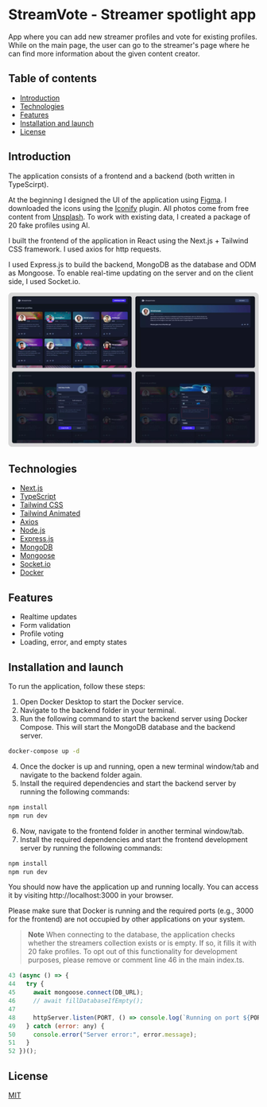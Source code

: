 # StreamVote - Streamer spotlight app

App where you can add new streamer profiles and vote for existing profiles. While on the main page, the user can go to the streamer's page where he can find more information about the given content creator.

## Table of contents

- [Introduction](#introduction)
- [Technologies](#technologies)
- [Features](#features)
- [Installation and launch](#installation-and-launch)
- [License](#license)

## Introduction

The application consists of a frontend and a backend (both written in TypeScirpt).

At the beginning I designed the UI of the application using [Figma](https://www.figma.com/ui-design-tool/ "Figma Page"). I downloaded the icons using the [Iconify](https://iconify.design/ "Iconify Page") plugin. All photos come from free content from [Unsplash](https://unsplash.com/ "Unsplash Page"). To work with existing data, I created a package of 20 fake profiles using AI.

I built the frontend of the application in React using the Next.js + Tailwind CSS framework. I used axios for http requests.

I used Express.js to build the backend, MongoDB as the database and ODM as Mongoose. To enable real-time updating on the server and on the client side, I used Socket.io.

![overview of current project](project-overview.webp)

## Technologies

- [Next.js](https://nextjs.org/ "Next.js Page")
- [TypeScript](https://www.typescriptlang.org/ "Typescript Page")
- [Tailwind CSS](https://tailwindcss.com/ "Tailwind CSS Page")
- [Tailwind Animated](https://www.tailwindcss-animated.com/ "Tailwind Animated Page")
- [Axios](https://axios-http.com/ "Axios Page")
- [Node.js](https://nodejs.org/en "Node.js Page")
- [Express.js](https://expressjs.com/ "Express.js Page")
- [MongoDB](https://www.mongodb.com/ "MongoDB Page")
- [Mongoose](https://mongoosejs.com/ "Mongoose Page")
- [Socket.io](https://socket.io/ "Socket.io Page")
- [Docker](https://www.docker.com/ "Docker Page")

## Features

- Realtime updates
- Form validation
- Profile voting
- Loading, error, and empty states

## Installation and launch

To run the application, follow these steps:

1. Open Docker Desktop to start the Docker service.
2. Navigate to the backend folder in your terminal.
3. Run the following command to start the backend server using Docker Compose. This will start the MongoDB database and the backend server.

```bash
docker-compose up -d
```

4. Once the docker is up and running, open a new terminal window/tab and navigate to the backend folder again.
5. Install the required dependencies and start the backend server by running the following commands:

```bash
npm install
npm run dev
```

6. Now, navigate to the frontend folder in another terminal window/tab.
7. Install the required dependencies and start the frontend development server by running the following commands:

```bash
npm install
npm run dev
```

You should now have the application up and running locally. You can access it by visiting http://localhost:3000 in your browser.

Please make sure that Docker is running and the required ports (e.g., 3000 for the frontend) are not occupied by other applications on your system.

> **Note**
> When connecting to the database, the application checks whether the streamers collection exists or is empty. If so, it fills it with 20 fake profiles. To opt out of this functionality for development purposes, please remove or comment line 46 in the main index.ts.

```javascript {line-numbers}
43 (async () => {
44 	 try {
45     await mongoose.connect(DB_URL);
46     // await fillDatabaseIfEmpty();
47
48     httpServer.listen(PORT, () => console.log(`Running on port ${PORT}`));
49   } catch (error: any) {
50     console.error("Server error:", error.message);
51   }
52 })();
```

## License

[MIT](https://choosealicense.com/licenses/mit/)
